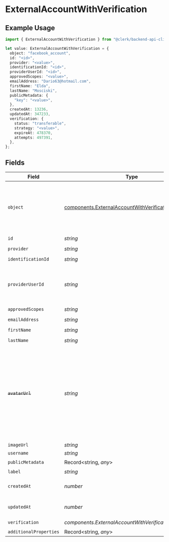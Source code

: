 # ExternalAccountWithVerification

## Example Usage

```typescript
import { ExternalAccountWithVerification } from "@clerk/backend-api-client/models/components";

let value: ExternalAccountWithVerification = {
  object: "facebook_account",
  id: "<id>",
  provider: "<value>",
  identificationId: "<id>",
  providerUserId: "<id>",
  approvedScopes: "<value>",
  emailAddress: "Dario63@hotmail.com",
  firstName: "Elda",
  lastName: "Mosciski",
  publicMetadata: {
    "key": "<value>",
  },
  createdAt: 13236,
  updatedAt: 347233,
  verification: {
    status: "transferable",
    strategy: "<value>",
    expireAt: 478370,
    attempts: 497391,
  },
};
```

## Fields

| Field                                                                                                                                                   | Type                                                                                                                                                    | Required                                                                                                                                                | Description                                                                                                                                             |
| ------------------------------------------------------------------------------------------------------------------------------------------------------- | ------------------------------------------------------------------------------------------------------------------------------------------------------- | ------------------------------------------------------------------------------------------------------------------------------------------------------- | ------------------------------------------------------------------------------------------------------------------------------------------------------- |
| `object`                                                                                                                                                | [components.ExternalAccountWithVerificationObject](../../models/components/externalaccountwithverificationobject.md)                                    | :heavy_check_mark:                                                                                                                                      | String representing the object's type. Objects of the same type share the same value.                                                                   |
| `id`                                                                                                                                                    | *string*                                                                                                                                                | :heavy_check_mark:                                                                                                                                      | N/A                                                                                                                                                     |
| `provider`                                                                                                                                              | *string*                                                                                                                                                | :heavy_check_mark:                                                                                                                                      | N/A                                                                                                                                                     |
| `identificationId`                                                                                                                                      | *string*                                                                                                                                                | :heavy_check_mark:                                                                                                                                      | N/A                                                                                                                                                     |
| `providerUserId`                                                                                                                                        | *string*                                                                                                                                                | :heavy_check_mark:                                                                                                                                      | The unique ID of the user in the external provider's system                                                                                             |
| `approvedScopes`                                                                                                                                        | *string*                                                                                                                                                | :heavy_check_mark:                                                                                                                                      | N/A                                                                                                                                                     |
| `emailAddress`                                                                                                                                          | *string*                                                                                                                                                | :heavy_check_mark:                                                                                                                                      | N/A                                                                                                                                                     |
| `firstName`                                                                                                                                             | *string*                                                                                                                                                | :heavy_check_mark:                                                                                                                                      | N/A                                                                                                                                                     |
| `lastName`                                                                                                                                              | *string*                                                                                                                                                | :heavy_check_mark:                                                                                                                                      | N/A                                                                                                                                                     |
| ~~`avatarUrl`~~                                                                                                                                         | *string*                                                                                                                                                | :heavy_minus_sign:                                                                                                                                      | : warning: ** DEPRECATED **: This will be removed in a future release, please migrate away from it as soon as possible.<br/><br/>Please use `image_url` instead |
| `imageUrl`                                                                                                                                              | *string*                                                                                                                                                | :heavy_minus_sign:                                                                                                                                      | N/A                                                                                                                                                     |
| `username`                                                                                                                                              | *string*                                                                                                                                                | :heavy_minus_sign:                                                                                                                                      | N/A                                                                                                                                                     |
| `publicMetadata`                                                                                                                                        | Record<string, *any*>                                                                                                                                   | :heavy_check_mark:                                                                                                                                      | N/A                                                                                                                                                     |
| `label`                                                                                                                                                 | *string*                                                                                                                                                | :heavy_minus_sign:                                                                                                                                      | N/A                                                                                                                                                     |
| `createdAt`                                                                                                                                             | *number*                                                                                                                                                | :heavy_check_mark:                                                                                                                                      | Unix timestamp of creation<br/>                                                                                                                         |
| `updatedAt`                                                                                                                                             | *number*                                                                                                                                                | :heavy_check_mark:                                                                                                                                      | Unix timestamp of creation<br/>                                                                                                                         |
| `verification`                                                                                                                                          | *components.ExternalAccountWithVerificationVerification*                                                                                                | :heavy_check_mark:                                                                                                                                      | N/A                                                                                                                                                     |
| `additionalProperties`                                                                                                                                  | Record<string, *any*>                                                                                                                                   | :heavy_minus_sign:                                                                                                                                      | N/A                                                                                                                                                     |